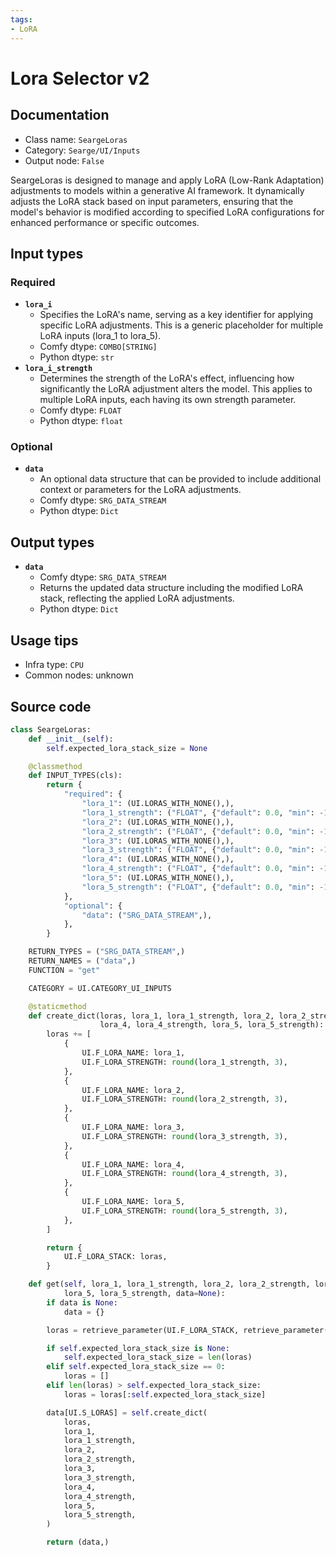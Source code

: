 ```yaml
---
tags:
- LoRA
---
```


# Lora Selector v2
## Documentation
- Class name: `SeargeLoras`
- Category: `Searge/UI/Inputs`
- Output node: `False`

SeargeLoras is designed to manage and apply LoRA (Low-Rank Adaptation) adjustments to models within a generative AI framework. It dynamically adjusts the LoRA stack based on input parameters, ensuring that the model's behavior is modified according to specified LoRA configurations for enhanced performance or specific outcomes.
## Input types
### Required
- **`lora_i`**
    - Specifies the LoRA's name, serving as a key identifier for applying specific LoRA adjustments. This is a generic placeholder for multiple LoRA inputs (lora_1 to lora_5).
    - Comfy dtype: `COMBO[STRING]`
    - Python dtype: `str`
- **`lora_i_strength`**
    - Determines the strength of the LoRA's effect, influencing how significantly the LoRA adjustment alters the model. This applies to multiple LoRA inputs, each having its own strength parameter.
    - Comfy dtype: `FLOAT`
    - Python dtype: `float`
### Optional
- **`data`**
    - An optional data structure that can be provided to include additional context or parameters for the LoRA adjustments.
    - Comfy dtype: `SRG_DATA_STREAM`
    - Python dtype: `Dict`
## Output types
- **`data`**
    - Comfy dtype: `SRG_DATA_STREAM`
    - Returns the updated data structure including the modified LoRA stack, reflecting the applied LoRA adjustments.
    - Python dtype: `Dict`
## Usage tips
- Infra type: `CPU`
- Common nodes: unknown


## Source code
```python
class SeargeLoras:
    def __init__(self):
        self.expected_lora_stack_size = None

    @classmethod
    def INPUT_TYPES(cls):
        return {
            "required": {
                "lora_1": (UI.LORAS_WITH_NONE(),),
                "lora_1_strength": ("FLOAT", {"default": 0.0, "min": -10.0, "max": 10.0, "step": 0.05},),
                "lora_2": (UI.LORAS_WITH_NONE(),),
                "lora_2_strength": ("FLOAT", {"default": 0.0, "min": -10.0, "max": 10.0, "step": 0.05},),
                "lora_3": (UI.LORAS_WITH_NONE(),),
                "lora_3_strength": ("FLOAT", {"default": 0.0, "min": -10.0, "max": 10.0, "step": 0.05},),
                "lora_4": (UI.LORAS_WITH_NONE(),),
                "lora_4_strength": ("FLOAT", {"default": 0.0, "min": -10.0, "max": 10.0, "step": 0.05},),
                "lora_5": (UI.LORAS_WITH_NONE(),),
                "lora_5_strength": ("FLOAT", {"default": 0.0, "min": -10.0, "max": 10.0, "step": 0.05},),
            },
            "optional": {
                "data": ("SRG_DATA_STREAM",),
            },
        }

    RETURN_TYPES = ("SRG_DATA_STREAM",)
    RETURN_NAMES = ("data",)
    FUNCTION = "get"

    CATEGORY = UI.CATEGORY_UI_INPUTS

    @staticmethod
    def create_dict(loras, lora_1, lora_1_strength, lora_2, lora_2_strength, lora_3, lora_3_strength,
                    lora_4, lora_4_strength, lora_5, lora_5_strength):
        loras += [
            {
                UI.F_LORA_NAME: lora_1,
                UI.F_LORA_STRENGTH: round(lora_1_strength, 3),
            },
            {
                UI.F_LORA_NAME: lora_2,
                UI.F_LORA_STRENGTH: round(lora_2_strength, 3),
            },
            {
                UI.F_LORA_NAME: lora_3,
                UI.F_LORA_STRENGTH: round(lora_3_strength, 3),
            },
            {
                UI.F_LORA_NAME: lora_4,
                UI.F_LORA_STRENGTH: round(lora_4_strength, 3),
            },
            {
                UI.F_LORA_NAME: lora_5,
                UI.F_LORA_STRENGTH: round(lora_5_strength, 3),
            },
        ]

        return {
            UI.F_LORA_STACK: loras,
        }

    def get(self, lora_1, lora_1_strength, lora_2, lora_2_strength, lora_3, lora_3_strength, lora_4, lora_4_strength,
            lora_5, lora_5_strength, data=None):
        if data is None:
            data = {}

        loras = retrieve_parameter(UI.F_LORA_STACK, retrieve_parameter(UI.S_LORAS, data), [])

        if self.expected_lora_stack_size is None:
            self.expected_lora_stack_size = len(loras)
        elif self.expected_lora_stack_size == 0:
            loras = []
        elif len(loras) > self.expected_lora_stack_size:
            loras = loras[:self.expected_lora_stack_size]

        data[UI.S_LORAS] = self.create_dict(
            loras,
            lora_1,
            lora_1_strength,
            lora_2,
            lora_2_strength,
            lora_3,
            lora_3_strength,
            lora_4,
            lora_4_strength,
            lora_5,
            lora_5_strength,
        )

        return (data,)

```

